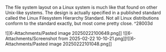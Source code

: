 The file system layout on a Linux system is much like that found on other
Unix-like systems. The design is actually specified in a published standard
called the Linux Filesystem Hierarchy Standard. Not all Linux distributions
conform to the standard exactly, but most come pretty close. ^28003d

![[6-Attachments/Pasted image 20250222100649.png]]
![[6-Attachments/Screenshot from 2025-02-22 10-10-21.png]]![[6-Attachments/Pasted image 20250222101048.png]]
